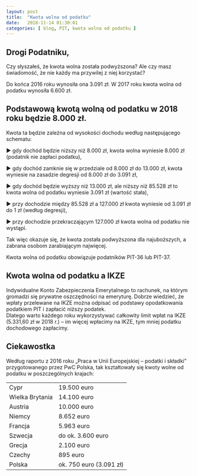 ```yaml
---
layout: post
title:  "Kwota wolna od podatku"
date:   2018-11-14 01:30:01
categories: [ blog, PIT, kwota wolna od podatku ]
---
```


## Drogi Podatniku, 

Czy słyszałeś, że kwota wolna została podwyższona?
Ale czy masz świadomość, że nie każdy ma przywilej z niej korzystać?

Do końca 2016 roku wynosiła ona 3.091 zł. W 2017 roku kwota wolna od podatku wynosiła 6.600 zł. 

## Podstawową kwotą wolną od podatku w 2018 roku będzie 8.000 zł. 

Kwota ta będzie zależna od wysokości dochodu według następującego schematu:

▶️ gdy dochód będzie niższy niż 8.000 zł, kwota wolna wyniesie 8.000 zł (podatnik nie zapłaci podatku),

▶️ gdy dochód zamknie się w przedziale od 8.000 zł do 13.000 zł, kwota wyniesie na zasadzie degresji od 8.000 zł do 3.091 zł,

▶️ gdy dochód będzie wyższy niż 13.000 zł, ale niższy niż 85.528 zł to kwota wolna od podatku wyniesie 3.091 zł (wartość stała),

▶️ przy dochodzie między 85.528 zł a 127.000 zł kwota wyniesie od 3.091 zł do 1 zł (według degresji),

▶️ przy dochodzie przekraczającym 127.000 zł kwota wolna od podatku nie wystąpi.

Tak więc okazuje się, że kwota została podwyższona dla najuboższych, a zabrana osobom zarabiającym najwięcej.

Kwota wolna od podatku obowiązuje podatników PIT-36 lub PIT-37.

## Kwota wolna od podatku a IKZE
Indywidualne Konto Zabezpieczenia Emerytalnego to rachunek, na którym gromadzi się prywatne oszczędności na emeryturę. 
Dobrze wiedzieć, że wpłaty przelewane na IKZE można odpisać od podstawy opodatkowania podatkiem PIT i zapłacić niższy podatek.  
Dlatego warto każdego roku wykorzystywać całkowity limit wpłat na IKZE (5.331,60 zł w 2018 r.) – im więcej wpłacimy na IKZE, tym mniej podatku dochodowego zapłacimy.

## Ciekawostka
Według raportu z 2016 roku „Praca w Unii Europejskiej – podatki i składki” przygotowanego przez PwC Polska, tak kształtowały się kwoty wolne od podatku w poszczególnych krajach:

<div class="table-wrapper small align-left">
            <table class="small">
                <tbody>
                <tr>
                    <td>Cypr</td>
                    <td>19.500 euro</td>
                </tr>
                <tr>
                    <td>Wielka Brytania</td>
                    <td>14.100 euro             </td>
                </tr>
                <tr>
                    <td>Austria</td>
                    <td> 10.000 euro</td>
                </tr>
                <tr>
                    <td>Niemcy </td>
                    <td>8.652 euro</td>
                </tr>
                     <tr>
                    <td>Francja </td>
                    <td>5.963 euro</td>
                </tr>
                     <tr>
                    <td>Szwecja </td>
                    <td>do ok. 3.600 euro</td>
                </tr>
                     <tr>
                    <td>Grecja </td>
                    <td>2.100 euro</td>
                </tr>
                     <tr>
                    <td>Czechy  </td>
                    <td>895 euro</td>
                </tr>
                     <tr>
                    <td>Polska </td>
                    <td>ok. 750 euro (3.091 zł)</td>
                </tr>
                </tbody>
            </table>
</div>

